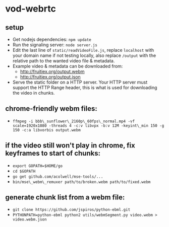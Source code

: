 vod-webrtc
==========

setup
-----
* Get nodejs dependencies: `npm update`
* Run the signaling server: `node server.js`
* Edit the last line of `static/readVideoFile.js`, replace `localhost` with
  your domain name if not testing locally, also replace `/output` with the
  relative path to the wanted video file & metadata.
* Example video & metadata can be downloaded from:
	* http://fruitiex.org/output.webm
	* http://fruitiex.org/output.json
* Serve the static folder on a HTTP server. Your HTTP server must support the
  HTTP Range header, this is what is used for downloading the video in chunks.

chrome-friendly webm files:
---------------------------
* `ffmpeg -i bbb\_sunflower\_2160p\_60fps\_normal.mp4 -vf scale=1920x1080 -threads 4 -c:v libvpx -b:v 12M -keyint\_min 150 -g 150 -c:a libvorbis output.webm`

if the video still won't play in chrome, fix keyframes to start of chunks:
--------------------------------------------------------------------------
* `export GOPATH=$HOME/go`
* `cd $GOPATH`
* `go get github.com/acolwell/mse-tools/...`
* `bin/mse\_webm\_remuxer path/to/broken.webm path/to/fixed.webm`

generate chunk list from a webm file:
-------------------------------------
* `git clone https://github.com/jspiros/python-ebml.git`
* `PYTHONPATH=python-ebml python2 utils/webmSegment.py video.webm > video.webm.json`
